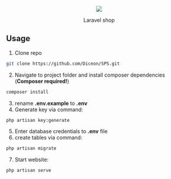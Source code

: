 <p align="center"><img src="https://laravel.com/assets/img/components/logo-laravel.svg"></p>

<p align="center">
Laravel shop
</p>

## Usage
1. Clone repo
``` bash
git clone https://github.com/Diceon/SPS.git
```
2. Navigate to project folder and install composer dependencies (__Composer required!__)
```bash
composer install
```
3. rename __.env.example__ to __.env__
4. Generate key via command:
``` bash
php artisan key:generate
```
5. Enter database credentials to __.env__ file
6. create tables via command:
```bash
php artisan migrate
```
7. Start website:
```bash
php artisan serve
```
